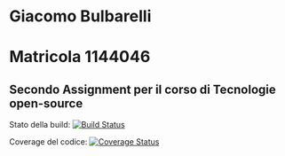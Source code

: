 # Giacomo Bulbarelli
# Matricola 1144046

## Secondo Assignment per il corso di Tecnologie open-source

Stato della build:
[![Build Status](https://travis-ci.com/Shwny/Assignment-2-TOS.svg?branch=master)](https://travis-ci.com/Shwny/Assignment-2-TOS)

Coverage del codice:
[![Coverage Status](https://coveralls.io/repos/github/Shwny/Assignment-2-TOS/badge.svg)](https://coveralls.io/github/Shwny/Assignment-2-TOS)
